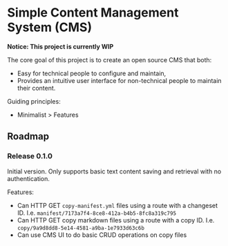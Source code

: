 # Simple Content Management System (CMS)

**Notice: This project is currently WIP**

The core goal of this project is to create an open source CMS that both:
- Easy for technical people to configure and maintain,
- Provides an intuitive user interface for non-technical people to maintain their content.

Guiding principles:
- Minimalist > Features

## Roadmap

### Release 0.1.0

Initial version. Only supports basic text content saving and retrieval with no authentication.

Features:
- Can HTTP GET `copy-manifest.yml` files using a route with a changeset ID. I.e. `manifest/7173a7f4-8ce8-412a-b4b5-8fc8a319c795`
- Can HTTP GET copy markdown files using a route with a copy ID. I.e. `copy/9a9d8dd8-5e14-4581-a9ba-1e7933d63c6b`
- Can use CMS UI to do basic CRUD operations on copy files 
 